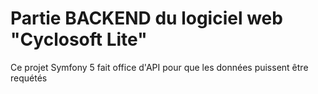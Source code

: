 # Partie BACKEND du logiciel web "Cyclosoft Lite"

Ce projet Symfony 5 fait office d'API pour que les données puissent
être requétés